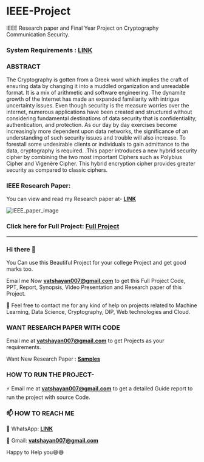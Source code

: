 # IEEE-Project

IEEE Research paper and Final Year Project on Cryptography Communication Security.

### System Requirements : **[LINK](https://github.com/Vatshayan/IEEE-Projects/blob/main/Shivam%20Project%20Synopsis.pdf)**

### ABSTRACT 

The Cryptography is gotten from a Greek word which implies the craft of ensuring data by changing it into a muddled organization and unreadable format. It is a mix of arithmetic and software engineering. The dynamite growth of the Internet has made an expanded familiarity with intrigue uncertainty issues. Even though security is the measure worries over the internet, numerous applications have been created and structured without considering fundamental destinations of data security that is confidentiality, authentication, and protection. As our day by day exercises become increasingly more dependent upon data networks, the significance of an understanding of such security issues and trouble will also increase. To forestall some undesirable clients or individuals to gain admittance to the data, cryptography is required. .This paper introduces a new hybrid security cipher by combining the two most important Ciphers such as Polybius Cipher and Vigenère Cipher. This hybrid encryption cipher provides greater security as compared to classic ciphers.

### IEEE Research Paper: 

You can view and read my Research paper at- **[LINK](https://ieeexplore.ieee.org/document/9199997)**


![IEEE_paper_image](https://user-images.githubusercontent.com/28294942/102985981-10f56400-4536-11eb-94ed-5647af384dea.PNG)


### Click here for Full Project: [Full Project](https://github.com/Vatshayan/Final-year-Project-Cryptographic-Technique-for-Communication-System)

**************************************************************************************************************************************************************************
### Hi there 👋

You Can use this Beautiful Project for your college Project and get good marks too. 

Email me Now **vatshayan007@gmail.com** to get this Full Project Code, PPT, Report, Synopsis, Video Presentation and Research paper of this Project.

💌 Feel free to contact me for any kind of help on projects related to Machine Learning, Data Science, Cryptography, DIP, Web technologies and Cloud.

### WANT RESEARCH PAPER WITH CODE 
 Email me at **vatshayan007@gmail.com** to get Projects as your requirements.
 
 Want New Research Paper : **[Samples](https://projectspro.in/research-papers)**

### HOW TO RUN THE PROJECT-
⚡ Email me at **vatshayan007@gmail.com** to get a detailed Guide report to run the project with source Code.

### 📫 HOW TO REACH ME 

💬 WhatsApp: **[LINK](https://wa.me/message/CHWN2AHCPMAZK1)**

💬 Gmail: **vatshayan007@gmail.com**

Happy to Help you😄😅
